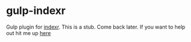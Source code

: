 # gulp-indexr

Gulp plugin for [indexr](https://github.com/ryardley/indexr). This is a stub. Come back later. If you want to help out hit me up [here](mailto:contact@rudiyardley.com)
